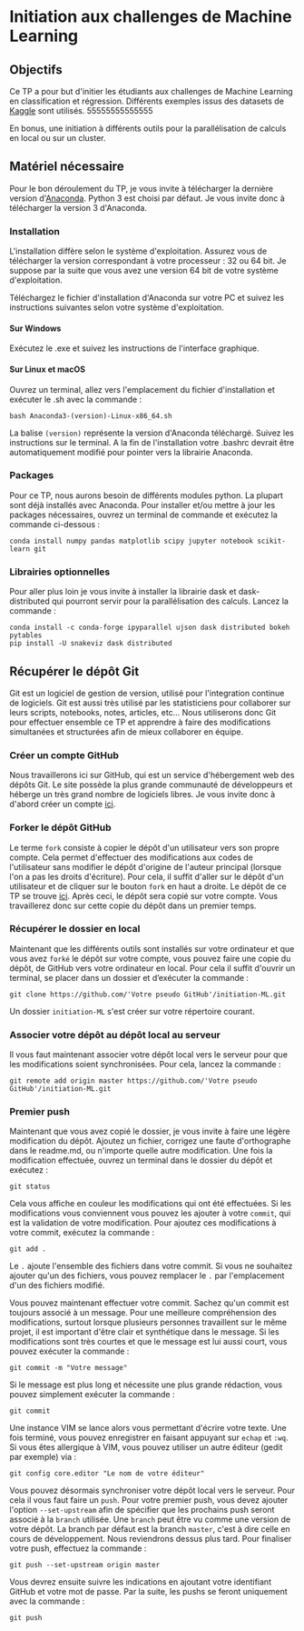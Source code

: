 # Initiation aux challenges de Machine Learning

## Objectifs 

Ce TP a pour but d'initier les étudiants aux challenges de Machine Learning en classification et régression. Différents exemples issus des datasets de [Kaggle](https://www.kaggle.com) sont utilisés. 55555555555555

En bonus, une initiation à différents outils pour la parallélisation de calculs en local ou sur un cluster.

## Matériel nécessaire

Pour le bon déroulement du TP, je vous invite à télécharger la dernière version d'[Anaconda](https://www.continuum.io/Downloads). Python 3 est choisi par défaut. Je vous invite donc à télécharger la version 3 d'Anaconda.

### Installation 

L'installation diffère selon le système d'exploitation. Assurez vous de télécharger la version correspondant à votre processeur : 32 ou 64 bit. Je suppose par la suite que vous avez une version 64 bit de votre système d'exploitation.

Téléchargez le fichier d'installation d'Anaconda sur votre PC et suivez les instructions suivantes selon votre système d'exploitation.

#### Sur Windows

Exécutez le .exe et suivez les instructions de l'interface graphique.

#### Sur Linux et macOS

Ouvrez un terminal, allez vers l'emplacement du fichier d'installation et exécuter le .sh avec la commande :

```
bash Anaconda3-(version)-Linux-x86_64.sh 
```

La balise `(version)` représente la version d'Anaconda téléchargé. Suivez les instructions sur le terminal. A la fin de l'installation votre .bashrc devrait être automatiquement modifié pour pointer vers la librairie Anaconda.

### Packages

Pour ce TP, nous aurons besoin de différents modules python. La plupart sont déjà installés avec Anaconda. Pour installer et/ou mettre à jour les packages nécessaires, ouvrez un terminal de commande et exécutez la commande ci-dessous :

``` 
conda install numpy pandas matplotlib scipy jupyter notebook scikit-learn git
```

### Librairies optionnelles

Pour aller plus loin je vous invite à installer la librairie dask et dask-distributed qui pourront servir pour la parallélisation des calculs. Lancez la commande :

```
conda install -c conda-forge ipyparallel ujson dask distributed bokeh pytables
pip install -U snakeviz dask distributed
```

## Récupérer le dépôt Git

Git est un logiciel de gestion de version, utilisé pour l'integration continue de logiciels. Git est aussi très utilisé par les statisticiens pour collaborer sur leurs scripts, notebooks, notes, articles, etc... Nous utiliserons donc Git pour effectuer ensemble ce TP et apprendre à faire des modifications simultanées et structurées afin de mieux collaborer en équipe.

### Créer un compte GitHub

Nous travaillerons ici sur GitHub, qui est un service d'hébergement web des dépôts Git. Le site possède la plus grande communauté de développeurs et héberge un très grand nombre de logiciels libres. Je vous invite donc à d'abord créer un compte [ici](https://github.com/join?source=header-home). 

### Forker le dépôt GitHub

Le terme `fork` consiste à copier le dépôt d'un utilisateur vers son propre compte. Cela permet d'effectuer des modifications aux codes de l'utilisateur sans modifier le dépôt d'origine de l'auteur principal (lorsque l'on a pas les droits d'écriture). Pour cela, il suffit d'aller sur le dépôt d'un utilisateur et de cliquer sur le bouton `fork` en haut a droite. Le dépôt de ce TP se trouve [ici](https://github.com/NazBen/initiation-ML.git). Après ceci, le dépôt sera copié sur votre compte. Vous travaillerez donc sur cette copie du dépôt dans un premier temps.

### Récupérer le dossier en local

Maintenant que les différents outils sont installés sur votre ordinateur et que vous avez `forké` le dépôt sur votre compte, vous pouvez faire une copie du dépôt, de GitHub vers votre ordinateur en local. Pour cela il suffit d'ouvrir un terminal, se placer dans un dossier et d’exécuter la commande :

```
git clone https://github.com/'Votre pseudo GitHub'/initiation-ML.git
```

Un dossier `initiation-ML` s'est créer sur votre répertoire courant.

### Associer votre dépôt au dépôt local au serveur

Il vous faut maintenant associer votre dépôt local vers le serveur pour que les modifications soient synchronisées. Pour cela, lancez la commande :

```
git remote add origin master https://github.com/'Votre pseudo GitHub'/initiation-ML.git
```

### Premier push

Maintenant que vous avez copié le dossier, je vous invite à faire une légère modification du dépôt. Ajoutez un fichier, corrigez une faute d'orthographe dans le readme.md, ou n'importe quelle autre modification. Une fois la modification effectuée, ouvrez un terminal dans le dossier du dépôt et exécutez :

```
git status
```

Cela vous affiche en couleur les modifications qui ont été effectuées. Si les modifications vous conviennent vous pouvez les ajouter à votre `commit`, qui est la validation de votre modification. Pour ajoutez ces modifications à votre commit, exécutez la commande :

```
git add .
```

Le `.` ajoute l'ensemble des fichiers dans votre commit. Si vous ne souhaitez ajouter qu'un des fichiers, vous pouvez remplacer le `.` par l'emplacement d'un des fichiers modifié.

Vous pouvez maintenant effectuer votre commit. Sachez qu'un commit est toujours associé à un message. Pour une meilleure compréhension des modifications, surtout lorsque plusieurs personnes travaillent sur le même projet, il est important d'être clair et synthétique dans le message. Si les modifications sont très courtes et que le message est lui aussi court, vous pouvez exécuter la commande :

```
git commit -m "Votre message"
```

Si le message est plus long et nécessite une plus grande rédaction, vous pouvez simplement exécuter la commande :

```
git commit
```

Une instance VIM se lance alors vous permettant d'écrire votre texte. Une fois terminé, vous pouvez enregistrer en faisant appuyant sur `echap` et `:wq`. Si vous êtes allergique à VIM, vous pouvez utiliser un autre éditeur (gedit par exemple) via :

```
git config core.editor "Le nom de votre éditeur"
```

Vous pouvez désormais synchroniser votre dépôt local vers le serveur. Pour cela il vous faut faire un `push`. Pour votre premier push, vous devez ajouter l'option `--set-upstream` afin de spécifier que les prochains push seront associé à la `branch` utilisée. Une `branch` peut être vu comme une version de votre dépôt. La branch par défaut est la branch `master`, c'est à dire celle en cours de développement. Nous reviendrons dessus plus tard. Pour finaliser votre push, effectuez la commande :

```
git push --set-upstream origin master
```

Vous devrez ensuite suivre les indications en ajoutant votre identifiant GitHub et votre mot de passe. Par la suite, les pushs se feront uniquement avec la commande :

```
git push
```